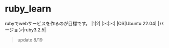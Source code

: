 # ruby_learn
rubyでwebサービスを作るのが目標です。
|1|2|
|:-:|:-:|
|OS|Ubuntu 22.04|
|バージョン|ruby3.2.5|

> update 8/19
